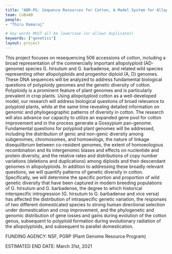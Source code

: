 ```yaml
---
title: "ABR-PG: Sequence Resources for Cotton, A Model System for Allopolyploid Crops."
team: CoBaAB
people: 
- "Thiru Ramaraj"

# key words MUST all be lowercase (or allows duplicates)
keywords: ["genetics"]
layout: project
---
```


This project focuses on resequencing 506 accessions of cotton, including a broad representation of the commercially important allopolyploid (AD-genome) species G. hirsutum and G. barbadense, and related wild species representing other allopolyploids and progenitor diploid (A, D) genomes. These DNA sequences will be analyzed to address fundamental biological questions of polyploidy genomes and the genetic diversity of cotton. Polyploidy is a prominent feature of plant genomes and is particularly prevalent in crop plants. Using allopolyploid cotton as a well-developed model, our research will address biological questions of broad relevance to polyploid plants, while at the same time revealing detailed information on genomic and phylogeographic patterns of diversity in cotton. The research will also advance our capacity to utilize an expanded gene pool for cotton improvement and in the process generate a Gossypium pan-genome.  Fundamental questions for polyploid plant genomes will be addressed, including the distribution of genic and non-genic diversity among subgenomes, chromosomes, and homoeologs, the nature of linkage disequilibrium between co-resident genomes, the extent of homoeologous recombination and its intergenomic biases and effects on nucleotide and protein diversity, and the relative rates and distributions of copy number variations (deletions and duplications) among diploids and their descendant genomes in allopolyploids.  In addition to addressing these broadly relevant questions, we will quantify patterns of genetic diversity in cotton. Specifically, we will determine the specific portion and proportion of wild genetic diversity that have been captured in modern breeding populations of G. hirsutum and G. barbadense, the degree to which historical interspecific introgression (G. hirsutum to G. barbadense and vice versa) has affected the distribution of intraspecific genetic variation, the responses of two different domesticated species to strong human directional selection under domestication and crop improvement, and the phylogenetic and genomic distribution of gene losses and gains during evolution of the cotton genus, subsequent to polyploid formation during evolutionary radiation of the allopolyploids, and subsequent to parallel domestication.

FUNDING AGENCY: NSF, PGRP (Plant Genome Resource Program)

ESTIMATED END DATE: March 31st, 2021